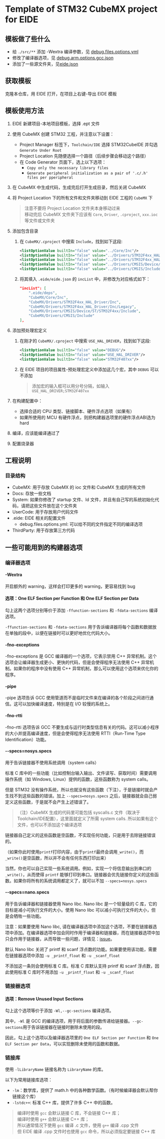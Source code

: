 # Template of STM32 CubeMX project for EIDE

## 模板做了些什么

- 给 `./src/**` 添加 -Wextra 编译参数，见 [debug.files.options.yml](.eide/debug.files.options.yml)
- 修改了编译器选项，见 [debug.arm.options.gcc.json](.eide/debug.arm.options.gcc.json)
- 添加了一些源文件夹，见[eide.json](.eide/eide.json)

## 获取模板

克隆本仓库，用 EIDE 打开，在项目上右键-导出 EIDE 模板

## 模板使用方法

1. EIDE 新建项目-本地项目模板，选择 .ept 文件
2. 使用 CubeMX 创建 STM32 工程，并注意以下设置：
    - Project Manager 标签下，`Toolchain/IDE` 选择 STM32CubeIDE 并勾选 `Generate Under Root`
    - Project Location 先随便选择一个路径（后续步骤会移动这个路径）
    - 在 Code Generator 页面下，选上以下选项：
        - `Copy only the necessary library files`
        - `Generate peripheral initialization as a pair of '.c/.h' files per pperipheral`
3. 在 CubeMX 中生成代码，生成完后打开生成目录，然后关闭 CubeMX
4. 将 Project Location 下的所有文件和文件夹移动到 EIDE 工程的 `CubeMX` 下
    > 注意不要将 Project Location 文件夹本身移动过来  
    > 移动完后 CubeMX 文件夹下应该有 `Core`, `Driver`, `.cproject`, `xxx.ioc` 等文件或文件夹

5. 添加包含目录
    1. 在 `CubeMX/.cproject` 中搜索 `Include`，找到如下这段:

        ```xml
        <listOptionValue builtIn="false" value="../Core/Inc"/>
        <listOptionValue builtIn="false" value="../Drivers/STM32F4xx_HAL_Driver/Inc"/>
        <listOptionValue builtIn="false" value="../Drivers/STM32F4xx_HAL_Driver/Inc/Legacy"/>
        <listOptionValue builtIn="false" value="../Drivers/CMSIS/Device/ST/STM32F4xx/Include"/>
        <listOptionValue builtIn="false" value="../Drivers/CMSIS/Include"/>
        ```

    2. 将其填入 `.eide/eide.json` 的 `incList` 中，并修改为对应格式如下：

        ```json
        "incList": [
            ".eide/deps",
            "CubeMX/Core/Inc",
            "CubeMX/Drivers/STM32F4xx_HAL_Driver/Inc",
            "CubeMX/Drivers/STM32F4xx_HAL_Driver/Inc/Legacy",
            "CubeMX/Drivers/CMSIS/Device/ST/STM32F4xx/Include",
            "CubeMX/Drivers/CMSIS/Include"
        ],
        ```

6. 添加预处理宏定义
    1. 在刚才的 `CubeMX/.cproject` 中搜索 `USE_HAL_DRIVER`，找到如下这段:

        ```xml
        <listOptionValue builtIn="false" value="DEBUG"/>
        <listOptionValue builtIn="false" value="USE_HAL_DRIVER"/>
        <listOptionValue builtIn="false" value="STM32F407xx"/>
        ```

    2. 在 EIDE 项目的项目属性-预处理宏定义中添加这几个宏，其中 `DEBUG` 可以不添加
        > 添加宏的输入框可以用分号分隔，如输入`USE_HAL_DRIVER;STM32F407xx`

7. 在构建配置中：  
    - 选择合适的 CPU 类型、链接脚本、硬件浮点选项（如果有）  
    - 如果所使用的 MCU 有硬件浮点，则把构建器选项里的硬件浮点ABI选为 hard

8. 编译，应该能编译通过了
9. 配置烧录器

## 工程说明

### 目录结构

- CubeMX: 用于存放 CubeMX 的 ioc 文件和 CubeMX 生成的所有文件
- Docs: 存放一些文档
- System: 如果你修改了 startup 文件、ld 文件，并且有自己写的系统初始化代码，请把这些文件放在这个文件夹
- UserCode: 用于存放用户代码文件
- .eide: EIDE 相关的配置文件
  - debug.files.options.yml: 可以给不同的文件指定不同的编译选项
- ThirdParty: 用于存放第三方代码

## 一些可能用到的构建器选项

### 编译器选项

#### -Wextra

开启额外的 warning，这样会打印更多的 warning，更容易找到 bug

#### 选项：One ELF Section per Function 和 One ELF Section per Data

勾上这两个选项分别等价于添加 `-ffunction-sections` 和 `-fdata-sections` 编译选项。

`-ffunction-sections` 和 `-fdata-sections` 用于告诉编译器将每个函数和数据放在单独的段中，以便在链接时可以更好地优化代码大小。

#### -fno-exceptions

-fno-exceptions 是 GCC 编译器的一个选项，它表示禁用 C++ 异常机制。这个选项会让编译器生成更小、更快的代码，但是会使得程序无法使用 C++ 异常机制。如果你的程序中没有使用 C++ 异常机制，那么可以使用这个选项来优化你的程序。

#### -pipe

-pipe 选项告诉 GCC 使用管道而不是临时文件来在编译的各个阶段之间进行通信。这可以加快编译速度，特别是在 I/O 较慢的系统上。

#### -fno-rtti

-fno-rtti 选项告诉 GCC 不要生成与运行时类型信息有关的代码。这可以减小程序的大小并提高编译速度，但是会使得程序无法使用 RTTI（Run-Time Type Identification）功能。

#### --specs=nosys.specs

用于告诉链接器不使用系统调用（system calls）

标准 C 库中的一些功能（比如控制台输入输出、文件读写、获取时间）需要调用操作系统（如 Windows, Linux）提供的函数，这些函数称为 system calls。

但是 STM32 没有操作系统，所以也就没有这些函数（下注），于是链接时就会产生找不到这些函数的错误。加上 `--specs=nosys.specs` 之后，链接器就会自己弱定义这些函数，于是就不会产生上述错误了。

> （注）CubeMX 生成的代码里可能包括 syscalls.c 文件（取决于Toolchain/IDE配置），这里面就定义了所需 system calls. 所以如果有这个文件，也可以不添加这个编译选项

链接器自己定义的这些函数是空函数，不实现任何功能，只是用于去除链接错误的。

（如果你此时使用`printf`打印内容，由于`printf`最终会调用`_write()`，而`_write()`是空函数，所以并不会有任何东西打印出来）

当然，你也可以自己实现一些系统调用。例如，实现一个将信息输出到串口的 `_write()`，从而使得 `printf` 能够打印到串口。链接器会优先链接你定义的这些函数。如果你将所有的系统调用都定义了，就可以不加 `--specs=nosys.specs`

#### --specs=nano.specs

用于告诉编译器和链接器使用 Nano libc. Nano libc 是一个轻量级的 C 库，它的目标是减小可执行文件的大小。使用 Nano libc 可以减小可执行文件的大小，但是会牺牲一些功能。

注意：如果要使用 Nano libc, 请在编译器选项中添加这个选项，不要在链接器选项中添加。在编译器选项中加会同时作用于编译器和链接器，而在链接器选项中加只会作用于链接器，从而导致一些问题，详情见：[issue](https://github.com/github0null/eide/issues/259)。

默认 Nano libc 关闭了 printf 和 scanf 浮点数的功能。如果要使用该功能，需要在链接器选项中添加 `-u _printf_float` 和 `-u _scanf_float`

不添加这一条则会使用标准 C 库。标准 C 库默认支持 printf 和 scanf 浮点数，因此使用标准 C 库时不用添加 `-u _printf_float` 和 `-u _scanf_float`

### 链接器选项

#### 选项：Remove Unused Input Sections

勾上这个选项等价于添加 `-Wl,--gc-sections` 编译选项。

其中，`-Wl` 是 GCC 的编译选项，用于将后面的参数传递给链接器。`--gc-sections`用于告诉链接器在链接时删除未使用的段。

因此，勾上这个选项以及编译器选项里的 `One ELF Section per Function` 和 `One ELF Section per Data`，可以实现删除未使用的函数和数据。

### 链接库

使用 `-lLibraryName` 链接名称为 `LibraryName` 的库。

以下为常用链接库选项：

- `-lm`：数学库，提供了 math.h 中的各种数学函数。（有时候编译器会默认帮你链接这个库）
- `-lstdc++`: 标准 C++ 库，提供了许多 C++ 中的函数。

> 编译时使用 `gcc` 会默认链接 C 库，不会链接 C++ 库；  
> 编译时使用 `g++` 会默认链接 C++ 库；  
> 所以通常情况下使用 `gcc` 编译 .c 文件，使用 `g++` 编译 .cpp 文件  
> 但 EIDE 编译 .cpp 文件时也使用 `gcc` 命令，所以必须指定要链接 C++ 库
